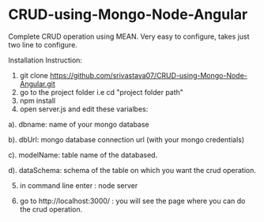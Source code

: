 # CRUD-using-Mongo-Node-Angular
Complete CRUD operation using MEAN. Very easy to configure, takes just two line to configure.

Installation Instruction:

1. git clone https://github.com/srivastava07/CRUD-using-Mongo-Node-Angular.git
2. go to the project folder i.e cd "project folder path"
3. npm install
4. open server.js and edit these varialbes: 

a). dbname: name of your mongo database

b). dbUrl: mongo database connection url (with your mongo credentials) 

c). modelName: table name of the databased. 

d). dataSchema: schema of the table on which you want the crud operation.

5. in command line enter : node server

6. go to http://localhost:3000/ : you will see the page where you can do the crud operation.

